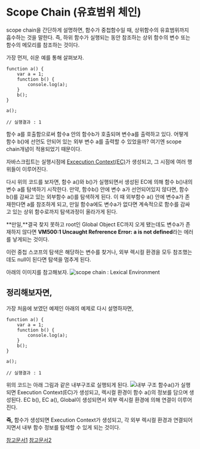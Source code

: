 # Scope Chain (유효범위 체인)
scope chain을 간단하게 설명하면, 함수가 중첩함수일 때, 상위함수의 유효범위까지 흡수하는 것을 말한다. 즉, 하위 함수가 실행되는 동안 참조하는 상위 함수의 변수 또는 함수의 메모리를 참조하는 것이다. 
  
가장 먼저, 쉬운 예를 통해 살펴보자.
```
function a() {
	var a = 1; 
	function b() {
		console.log(a);
	}
	b();
}

a();

// 실행결과 : 1
```

함수 a를 호출함으로써 함수a 안의 함수b가 호출되며 변수a를 출력하고 있다. 
어떻게 함수 b()에 선언도 안되어 있는 외부 변수 a를 출력할 수 있었을까?
여기엔 scope chain개념이 적용되었기 때문이다.

자바스크립트는 실행시점에 [Excecution Context(EC)](https://poiemaweb.com/js-execution-context)가 생성되고, 그 시점에 여러 행위들이 이루어진다.
     
다시 위의 코드를 보자면, 함수 a()와 b()가 실행되면서 생성된 EC에 의해 함수 b()내의 변수 a를 탐색하기 시작한다.
만약, 함수b() 안에 변수 a가 선언되어있지 않다면, 함수b()를 감싸고 있는 외부함수 a()를 탐색하게 된다. 이 때 외부함수 a() 안에 변수a가 존재한다면 a를 참조하게 되고, 만일 함수a에도 변수a가 없다면 계속적으로 함수를 감싸고 있는 상위 함수로까지 탐색과정이 올라가게 된다.

**만일,**결국 찾지 못하고 root인 Global Object EC까지 오게 됐는데도 변수a가 존재하지 않다면 **VM500:1 Uncaught Refrerence Error: a is not defined**라는 에러를 낳게되는 것이다.
  
이런 중첩 스코프의 탐색은 해당하는 변수를 찾거나, 외부 렉시컬 환경을 모두 참조했는데도 null이 된다면 탐색을 멈추게 된다.

아래의 이미지를 참고해보자.
![scope chain : Lexical Environment](http://image.toast.com/aaaadh/alpha/2016/techblog/scopchain.png)

## 정리해보자면,
가장 처음에 보였던 예제인 아래의 예제로 다시 설명하자면,
```
function a() {
	var a = 1; 
	function b() {
		console.log(a);
	}
	b();
}

a();

// 실행결과 : 1
```

위의 코드는 아래 그림과 같은 내부구조로 실행되게 된다.
![내부 구조](https://s3.ap-northeast-2.amazonaws.com/tyle.io.seoul/tyle.post/gU/gUL6NX3jTI1480309443_cont.png)
함수a()가 실행되면 Execution Context(EC)가 생성되고, 렉시컬 환경이 함수 a()의 정보를 담으며 생성된다. EC b(), EC a(), Global이 생성되면서 외부 렉시컬 환경에 의해 연결이 이루어진다.

**즉,** 함수가 생성되면 Execution Context가 생성되고, 각 외부 렉시컬 환경과 연결되어 지면서 내부 함수 정보를 탐색할 수 있게 되는 것이다.

[참고문서1](http://knphouse.co.kr/91) [참고문서2](http://meetup.toast.com/posts/86)